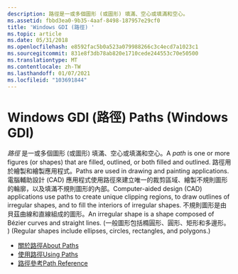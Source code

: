 ```yaml
---
description: 路徑是一或多個圖形 (或圖形) 填滿、空心或填滿和空心。
ms.assetid: fbbd3ea0-9b35-4aaf-8498-187957e29cf0
title: 'Windows GDI (路徑) '
ms.topic: article
ms.date: 05/31/2018
ms.openlocfilehash: e8592fac5b0a523a079988266c3c4ecd7a1023c1
ms.sourcegitcommit: 831e8f3db78ab820e1710cede244553c70e50500
ms.translationtype: MT
ms.contentlocale: zh-TW
ms.lasthandoff: 01/07/2021
ms.locfileid: "103691844"
---
```

# <a name="paths-windows-gdi"></a><span data-ttu-id="6c2fd-103">Windows GDI (路徑) </span><span class="sxs-lookup"><span data-stu-id="6c2fd-103">Paths (Windows GDI)</span></span>

<span data-ttu-id="6c2fd-104">*路徑* 是一或多個圖形 (或圖形) 填滿、空心或填滿和空心。</span><span class="sxs-lookup"><span data-stu-id="6c2fd-104">A *path* is one or more figures (or shapes) that are filled, outlined, or both filled and outlined.</span></span> <span data-ttu-id="6c2fd-105">路徑用於繪製和繪製應用程式。</span><span class="sxs-lookup"><span data-stu-id="6c2fd-105">Paths are used in drawing and painting applications.</span></span> <span data-ttu-id="6c2fd-106">電腦輔助設計 (CAD) 應用程式使用路徑來建立唯一的裁剪區域、繪製不規則圖形的輪廓，以及填滿不規則圖形的內部。</span><span class="sxs-lookup"><span data-stu-id="6c2fd-106">Computer-aided design (CAD) applications use paths to create unique clipping regions, to draw outlines of irregular shapes, and to fill the interiors of irregular shapes.</span></span> <span data-ttu-id="6c2fd-107">不規則圖形是由貝茲曲線和直線組成的圖形。</span><span class="sxs-lookup"><span data-stu-id="6c2fd-107">An irregular shape is a shape composed of Bézier curves and straight lines.</span></span> <span data-ttu-id="6c2fd-108"> (一般圖形包括橢圓形、圓形、矩形和多邊形。 ) </span><span class="sxs-lookup"><span data-stu-id="6c2fd-108">(Regular shapes include ellipses, circles, rectangles, and polygons.)</span></span>

-   [<span data-ttu-id="6c2fd-109">關於路徑</span><span class="sxs-lookup"><span data-stu-id="6c2fd-109">About Paths</span></span>](about-paths.md)
-   [<span data-ttu-id="6c2fd-110">使用路徑</span><span class="sxs-lookup"><span data-stu-id="6c2fd-110">Using Paths</span></span>](using-paths.md)
-   [<span data-ttu-id="6c2fd-111">路徑參考</span><span class="sxs-lookup"><span data-stu-id="6c2fd-111">Path Reference</span></span>](path-reference.md)

 

 



